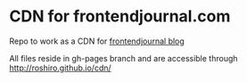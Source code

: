CDN for frontendjournal.com
===

Repo to work as a CDN for [frontendjournal blog](http://frontendjournal.com)

All files reside in gh-pages branch and are accessible through http://roshiro.github.io/cdn/
